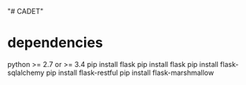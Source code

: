 "# CADET" 

# dependencies
python >= 2.7 or >= 3.4
pip install flask
pip install flask
pip install flask-sqlalchemy
pip install flask-restful
pip install flask-marshmallow
